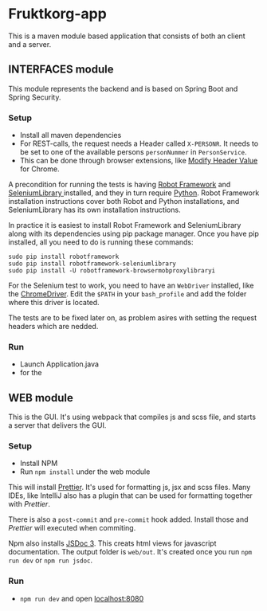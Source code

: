 # Fruktkorg-app
This is a maven module based application that consists of both an client and a server.


## INTERFACES module
This module represents the backend and is based on Spring Boot and Spring Security.

### Setup

* Install all maven dependencies
* For REST-calls, the request needs a Header called `X-PERSONR`. It needs to be set to one of the available persons 
`personNummer` in `PersonService`.
* This can be done through browser extensions, like [Modify Header Value](https://chrome.google.com/webstore/detail/modify-header-value-http/cbdibdfhahmknbkkojljfncpnhmacdek ) for Chrome.

A precondition for running the tests is having 
[Robot Framework](http://robotframework.org/) and [SeleniumLibrary ](https://github.com/robotframework/SeleniumLibrary) 
installed, and they in turn require [Python](http://python.org/). Robot Framework installation instructions cover both 
Robot and Python installations, and SeleniumLibrary has its own installation instructions.

In practice it is easiest to install Robot Framework and SeleniumLibrary along with its dependencies using pip package 
manager. Once you have pip installed, all you need to do is running these commands:

```
sudo pip install robotframework
sudo pip install robotframework-seleniumlibrary
sudo pip install -U robotframework-browsermobproxylibraryi
```

For the Selenium test to work, you need to have an `WebDriver` installed, like the [ChromeDriver](http://chromedriver.chromium.org/getting-started). 
Edit the `$PATH` in your `bash_profile` and add 
the folder where this driver is located. 

The tests are to be fixed later on, as problem asires with setting the request headers which are nedded.


### Run
* Launch Application.java
* for the 

## WEB module
This is the GUI. It's using webpack that compiles js and scss file, and starts a server that delivers the GUI.

### Setup

* Install NPM 
* Run `npm install` under the web module

This will install [Prettier](https://prettier.io/). It's used for formatting js, jsx and scss files.
Many IDEs, like IntelliJ also has a plugin that can be used for formatting together with *Prettier*. 

There is also a `post-commit` and `pre-commit` hook added. Install those and *Prettier* will executed when commiting. 

Npm also installs [JSDoc 3](https://www.npmjs.com/package/jsdoc). This creats html views for javascript documentation. 
The output folder is `web/out`. It's created once you run `npm run dev` or `npm run jsdoc`. 

### Run
* `npm run dev` and open [localhost:8080](http://localhost:8080)


